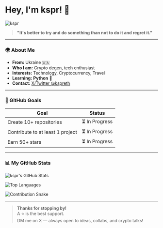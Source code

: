 # Hey, I'm kspr! 👋

![kspr](https://avatars.githubusercontent.com/u/kspr-eth?v=4)

> **"It's better to try and do something than not to do it and regret it."**

---

### 🌍 About Me
- **From:** Ukraine 🇺🇦  
- **Who I am:** Crypto degen, tech enthusiast  
- **Interests:** Technology, Cryptocurrency, Travel  
- **Learning:** **Python** 🐍  
- **Contact:** [X/Twitter @kspreth](https://twitter.com/kspreth)

---

### 🎯 GitHub Goals
| Goal | Status |
|------|--------|
| Create 10+ repositories | ⏳ In Progress |
| Contribute to at least 1 project | ⏳ In Progress |
| Earn 50+ stars | ⏳ In Progress |

---

### 📊 My GitHub Stats

![kspr's GitHub Stats](https://github-readme-stats.vercel.app/api?username=kspr-eth&show_icons=true&theme=radical&hide_border=true&include_all_commits=true)

![Top Languages](https://github-readme-stats.vercel.app/api/top-langs/?username=kspr-eth&layout=compact&theme=radical&hide_border=true)

![Contribution Snake](https://github.com/kspr-eth/kspr-eth/blob/output/github-contribution-grid-snake.svg)

---

> **Thanks for stopping by!**  
> A ⭐ is the best support.  
> DM me on X — always open to ideas, collabs, and crypto talks!
